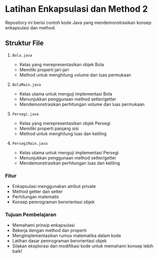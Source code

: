 # Latihan Enkapsulasi dan Method 2

Repository ini berisi contoh kode Java yang mendemonstrasikan konsep enkapsulasi dan method.

## Struktur File

1. `Bola.java`
   - Kelas yang merepresentasikan objek Bola
   - Memiliki properti jari-jari
   - Method untuk menghitung volume dan luas permukaan

2. `BolaMain.java` 
   - Kelas utama untuk menguji implementasi Bola
   - Menunjukkan penggunaan method setter/getter
   - Mendemonstrasikan perhitungan volume dan luas permukaan

3. `Persegi.java`
   - Kelas yang merepresentasikan objek Persegi
   - Memiliki properti panjang sisi
   - Method untuk menghitung luas dan keliling

4. `PersegiMain.java`
   - Kelas utama untuk menguji implementasi Persegi
   - Menunjukkan penggunaan method setter/getter
   - Mendemonstrasikan perhitungan luas dan keliling

### Fitur
- Enkapsulasi menggunakan atribut private
- Method getter dan setter
- Perhitungan matematis
- Konsep pemrograman berorientasi objek

### Tujuan Pembelajaran
- Memahami prinsip enkapsulasi
- Bekerja dengan method dan properti
- Mengimplementasikan rumus matematika dalam kode
- Latihan dasar pemrograman berorientasi objek
- Silakan eksplorasi dan modifikasi kode untuk memahami konsep lebih baik!

